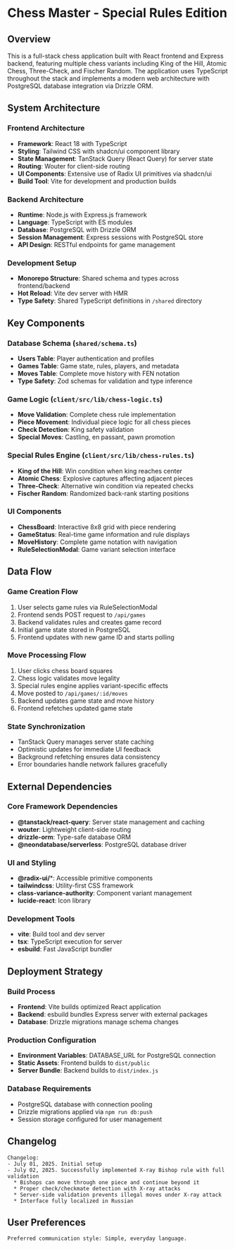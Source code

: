 # Chess Master - Special Rules Edition

## Overview

This is a full-stack chess application built with React frontend and Express backend, featuring multiple chess variants including King of the Hill, Atomic Chess, Three-Check, and Fischer Random. The application uses TypeScript throughout the stack and implements a modern web architecture with PostgreSQL database integration via Drizzle ORM.

## System Architecture

### Frontend Architecture
- **Framework**: React 18 with TypeScript
- **Styling**: Tailwind CSS with shadcn/ui component library
- **State Management**: TanStack Query (React Query) for server state
- **Routing**: Wouter for client-side routing
- **UI Components**: Extensive use of Radix UI primitives via shadcn/ui
- **Build Tool**: Vite for development and production builds

### Backend Architecture
- **Runtime**: Node.js with Express.js framework
- **Language**: TypeScript with ES modules
- **Database**: PostgreSQL with Drizzle ORM
- **Session Management**: Express sessions with PostgreSQL store
- **API Design**: RESTful endpoints for game management

### Development Setup
- **Monorepo Structure**: Shared schema and types across frontend/backend
- **Hot Reload**: Vite dev server with HMR
- **Type Safety**: Shared TypeScript definitions in `/shared` directory

## Key Components

### Database Schema (`shared/schema.ts`)
- **Users Table**: Player authentication and profiles
- **Games Table**: Game state, rules, players, and metadata
- **Moves Table**: Complete move history with FEN notation
- **Type Safety**: Zod schemas for validation and type inference

### Game Logic (`client/src/lib/chess-logic.ts`)
- **Move Validation**: Complete chess rule implementation
- **Piece Movement**: Individual piece logic for all chess pieces
- **Check Detection**: King safety validation
- **Special Moves**: Castling, en passant, pawn promotion

### Special Rules Engine (`client/src/lib/chess-rules.ts`)
- **King of the Hill**: Win condition when king reaches center
- **Atomic Chess**: Explosive captures affecting adjacent pieces
- **Three-Check**: Alternative win condition via repeated checks
- **Fischer Random**: Randomized back-rank starting positions

### UI Components
- **ChessBoard**: Interactive 8x8 grid with piece rendering
- **GameStatus**: Real-time game information and rule displays
- **MoveHistory**: Complete game notation with navigation
- **RuleSelectionModal**: Game variant selection interface

## Data Flow

### Game Creation Flow
1. User selects game rules via RuleSelectionModal
2. Frontend sends POST request to `/api/games`
3. Backend validates rules and creates game record
4. Initial game state stored in PostgreSQL
5. Frontend updates with new game ID and starts polling

### Move Processing Flow
1. User clicks chess board squares
2. Chess logic validates move legality
3. Special rules engine applies variant-specific effects
4. Move posted to `/api/games/:id/moves`
5. Backend updates game state and move history
6. Frontend refetches updated game state

### State Synchronization
- TanStack Query manages server state caching
- Optimistic updates for immediate UI feedback
- Background refetching ensures data consistency
- Error boundaries handle network failures gracefully

## External Dependencies

### Core Framework Dependencies
- **@tanstack/react-query**: Server state management and caching
- **wouter**: Lightweight client-side routing
- **drizzle-orm**: Type-safe database ORM
- **@neondatabase/serverless**: PostgreSQL database driver

### UI and Styling
- **@radix-ui/***: Accessible primitive components
- **tailwindcss**: Utility-first CSS framework
- **class-variance-authority**: Component variant management
- **lucide-react**: Icon library

### Development Tools
- **vite**: Build tool and dev server
- **tsx**: TypeScript execution for server
- **esbuild**: Fast JavaScript bundler

## Deployment Strategy

### Build Process
- **Frontend**: Vite builds optimized React application
- **Backend**: esbuild bundles Express server with external packages
- **Database**: Drizzle migrations manage schema changes

### Production Configuration
- **Environment Variables**: DATABASE_URL for PostgreSQL connection
- **Static Assets**: Frontend builds to `dist/public`
- **Server Bundle**: Backend builds to `dist/index.js`

### Database Requirements
- PostgreSQL database with connection pooling
- Drizzle migrations applied via `npm run db:push`
- Session storage configured for user management

## Changelog

```
Changelog:
- July 01, 2025. Initial setup
- July 02, 2025. Successfully implemented X-ray Bishop rule with full validation
  * Bishops can move through one piece and continue beyond it
  * Proper check/checkmate detection with X-ray attacks
  * Server-side validation prevents illegal moves under X-ray attack
  * Interface fully localized in Russian
```

## User Preferences

```
Preferred communication style: Simple, everyday language.
```